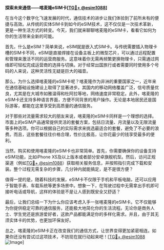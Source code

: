**探索未来通信——喀麦隆eSIM卡[[TG💪+ @esim1088](https://t.me/s/esim1088)]**

在当今这个数字化飞速发展的时代，通信技术的进步让我们体验到了前所未有的便捷与高效。从传统的实体SIM卡到如今的eSIM技术，这不仅仅是一次技术革新，更是一种生活方式的转变。今天，我们就来聊聊喀麦隆的eSIM卡，看看它如何为你的生活带来全新的可能。

首先，什么是eSIM？简单来说，eSIM就是嵌入式SIM卡。与传统需要插入物理卡槽的SIM卡不同，eSIM是直接焊接在设备主板上的微型芯片，可以通过远程配置和管理来激活不同的运营商服务。这意味着你无需再频繁更换物理卡，只需通过网络即可轻松完成运营商的选择与切换。对于经常出国旅行或者需要同时使用多个号码的人来说，这种灵活性无疑是巨大的福音。

那么，为什么选择喀麦隆的eSIM卡呢？喀麦隆作为非洲的重要国家之一，近年来在通信基础设施建设上取得了显著进步。其国内的移动网络覆盖广泛，信号质量优良，尤其是在大城市如雅温得和杜阿拉等地，网络速度非常稳定。此外，喀麦隆的eSIM卡还支持多种语言界面，方便不同背景的用户操作。无论是本地居民还是国际游客，都能在这里享受到高质量的通信服务。

对于那些对流量需求较大的朋友来说，喀麦隆的eSIM卡同样是一个理想的选择。市面上的eSIM产品通常提供灵活的套餐方案，包括日流量、月流量以及无限流量等多种选项。你可以根据自己的实际需求来挑选最适合的套餐，避免了不必要的浪费。而且，这些套餐往往价格合理，性价比极高，让你花最少的钱享受最多的便利。

当然，购买和使用喀麦隆的eSIM卡也非常简单。首先，你需要确保你的设备支持eSIM功能，比如iPhone XS及以上版本或者部分安卓旗舰机型。然后，访问正规渠道（例如[TG💪+ @esim1088](https://t.me/s/esim1088)）获取相关服务信息，并按照指引完成下载和安装。整个过程无需复杂的步骤，几分钟内就能搞定，是不是很方便？

值得一提的是，随着科技的发展，eSIM卡不仅限于手机和平板电脑，还可以应用于智能手表、车载系统等更多场景中。想象一下，在驾驶过程中无需拿出手机即可接听电话或导航，这样的体验是不是让人感到既安全又舒适？

最后，让我们总结一下为什么你应该考虑入手一张喀麦隆的eSIM卡。它不仅能够为你提供稳定可靠的通信服务，还能极大地简化你的生活流程。无论你是商务人士、学生党还是旅游爱好者，这款产品都能满足你的多样化需求。并且，由于其无须实体卡的优势，也更加环保友好。

总之，喀麦隆的eSIM卡正在改变我们的通信方式，让世界变得更加紧密相连。如果你还没有尝试过这项技术，不妨现在就行动起来吧！[[TG💪+ @esim1088](https://t.me/s/esim1088) ![Image](https://i.postimg.cc/4NQfJmqS/Snipaste-2025-05-13-00-14-12.png)]